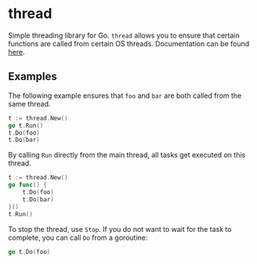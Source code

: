 thread
======

Simple threading library for Go. `thread` allows you to ensure that certain
functions are called from certain OS threads. Documentation can be found
[here](http://godoc.org/github.com/snorredc/thread).


Examples
--------

The following example ensures that `foo` and `bar` are both called from the
same thread.

```go
t := thread.New()
go t.Run()
t.Do(foo)
t.Do(bar)
```

By calling `Run` directly from the main thread, all tasks get executed on this
thread.

```go
t := thread.New()
go func() {
    t.Do(foo)
    t.Do(bar)
}()
t.Run()
```

To stop the thread, use `Stop`. If you do not want to wait for the task to
complete, you can call `Do` from a goroutine:

```go
go t.Do(foo)
```
